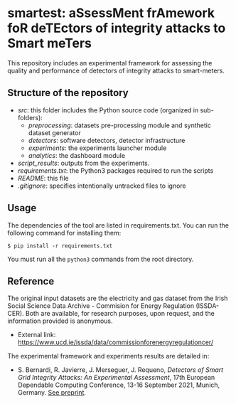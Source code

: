 # smartest: aSsessMent frAmework foR deTEctors of integrity attacks to Smart meTers

This repository includes an experimental framework for assessing the quality and performance
of detectors of integrity attacks to smart-meters.

## Structure of the repository

- *src*: this folder includes the Python source code (organized in sub-folders):
  - *preprocessing*: datasets pre-processing module and synthetic dataset generator
  - *detectors*:  software detectors, detector infrastructure 
  - *experiments*: the experiments launcher module
  - *analytics*: the dashboard module
- *script_results*: outputs from the experiments. 
- *requirements.txt*: the Python3 packages required to run the scripts
- *README*: this file
- *.gitignore*: specifies intentionally untracked files to ignore


## Usage 

The dependencies of the tool are listed in requirements.txt.
You can run the following command for installing them:

```$ pip install -r requirements.txt```

You must run all the ```python3``` commands from the root directory.


## Reference

The original input datasets are the electricity and gas dataset from the Irish Social Science Data Archive - Commision for Energy Regulation (ISSDA-CER).
Both are available, for research purposes, upon request, and the information provided is anonymous.

- External link: https://www.ucd.ie/issda/data/commissionforenergyregulationcer/

The experimental framework and experiments results are detailed in:

- S. Bernardi, R. Javierre, J. Merseguer, J. Requeno, *Detectors of Smart Grid Integrity Attacks: An Experimental Assessment*, 17th European Dependable Computing Conference, 13-16 September 2021, Munich, Germany. [See preprint](https://github.com/DiasporeUnizar/smartest/blob/main/biblio/BJMR21preprint.pdf).

